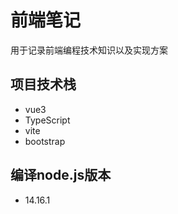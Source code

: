 # 前端笔记

用于记录前端编程技术知识以及实现方案

## 项目技术栈

- vue3
- TypeScript
- vite
- bootstrap

## 编译node.js版本

- 14.16.1